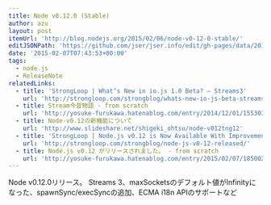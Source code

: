 ```yaml
---
title: Node v0.12.0 (Stable)
author: azu
layout: post
itemUrl: 'http://blog.nodejs.org/2015/02/06/node-v0-12-0-stable/'
editJSONPath: 'https://github.com/jser/jser.info/edit/gh-pages/data/2015/02/index.json'
date: '2015-02-07T07:43:53+00:00'
tags:
  - node.js
  - ReleaseNote
relatedLinks:
  - title: 'StrongLoop | What’s New in io.js 1.0 Beta? – Streams3'
    url: 'http://strongloop.com/strongblog/whats-new-io-js-beta-streams3/'
  - title: Stream今昔物語 - from scratch
    url: 'http://yosuke-furukawa.hatenablog.com/entry/2014/12/01/155303'
  - title: Node-v0.12の新機能について
    url: 'http://www.slideshare.net/shigeki_ohtsu/node-v012tng12'
  - title: 'StrongLoop | Node.js v0.12 is Now Available With Improvements to Clustering and Performance'
    url: 'http://strongloop.com/strongblog/node-js-v0-12-released/'
  - title: Node.js v0.12 がリリースされました。 - from scratch
    url: 'http://yosuke-furukawa.hatenablog.com/entry/2015/02/07/185002'
---
```

Node v0.12.0リリース。
Streams 3、maxSocketsのデフォルト値がInfinityになった、spawnSync/execSyncの追加、ECMA i18n APIのサポートなど
